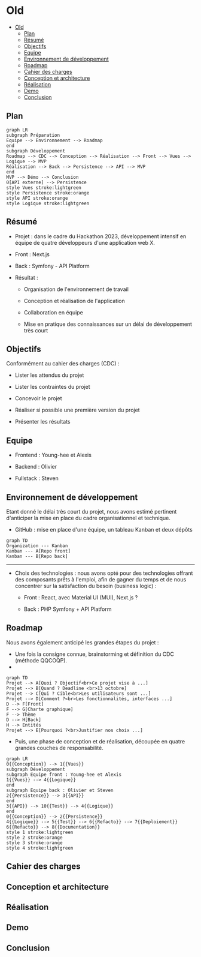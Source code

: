 # Old

- [Old](#old)
  - [Plan](#plan)
  - [Résumé](#résumé)
  - [Objectifs](#objectifs)
  - [Equipe](#equipe)
  - [Environnement de développement](#environnement-de-développement)
  - [Roadmap](#roadmap)
  - [Cahier des charges](#cahier-des-charges)
  - [Conception et architecture](#conception-et-architecture)
  - [Réalisation](#réalisation)
  - [Demo](#demo)
  - [Conclusion](#conclusion)

## Plan

```mermaid
graph LR
subgraph Préparation
Equipe --> Environnement --> Roadmap
end
subgraph Développement
Roadmap --> CDC --> Conception --> Réalisation --> Front --> Vues --> Logique --> MVP
Réalisation --> Back --> Persistence --> API --> MVP
end
MVP --> Démo --> Conclusion
0[API externe] --> Persistence
style Vues stroke:lightgreen
style Persistence stroke:orange
style API stroke:orange
style Logique stroke:lightgreen
```

## Résumé

- Projet : dans le cadre du Hackathon 2023, développement intensif en équipe de quatre développeurs d'une application web X.

- Front : Next.js

- Back : Symfony - API Platform

- Résultat :

  - Organisation de l'environnement de travail

  - Conception et réalisation de l'application

  - Collaboration en équipe

  - Mise en pratique des connaissances sur un délai de développement très court

## Objectifs

Conformément au cahier des charges (CDC) :

- Lister les attendus du projet

- Lister les contraintes du projet

- Concevoir le projet

- Réaliser si possible une première version du projet

- Présenter les résultats

## Equipe

- Frontend : Young-hee et Alexis

- Backend : Olivier

- Fullstack : Steven

## Environnement de développement

Etant donné le délai très court du projet, nous avons estimé pertinent d'anticiper la mise en place du cadre organisationnel et technique.

- GitHub : mise en place d'une équipe, un tableau Kanban et deux dépôts

```mermaid
graph TD
Organization --- Kanban
Kanban --- A[Repo front]
Kanban --- B[Repo back]

```
****
- Choix des technologies : nous avons opté pour des technologies offrant des composants prêts à l'emploi, afin de gagner du temps et de nous concentrer sur la satisfaction du besoin (business logic) :

  - Front : React, avec Material UI (MUI), Next.js ?

  - Back : PHP Symfony + API Platform

## Roadmap

Nous avons également anticipé les grandes étapes du projet :

- Une fois la consigne connue, brainstorming et définition du CDC (méthode QQCOQP).
- 
```mermaid
graph TD
Projet --> A[Quoi ? Objectif<br>Ce projet vise à ...]
Projet --> B[Quand ? Deadline <br>13 octobre]
Projet --> C[Qui ? Cible<br>Les utilisateurs sont ...]
Projet --> D[Comment ?<br>Les fonctionnalités, interfaces ...]
D --> F[Front]
F --> G[Charte graphique]
F --> Thème
D --> H[Back]
H --> Entités
Projet --> E[Pourquoi ?<br>Justifier nos choix ...]

```

- Puis, une phase de conception et de réalisation, découpée en quatre grandes couches de responsabilité.


```mermaid
graph LR
0{{Conception}} --> 1{{Vues}}
subgraph Développement
subgraph Equipe front : Young-hee et Alexis
1{{Vues}} --> 4{{Logique}}
end
subgraph Equipe back : Olivier et Steven
2{{Persistence}} --> 3{{API}}
end
3{{API}} --> 10{{Test}} --> 4{{Logique}}
end
0{{Conception}} --> 2{{Persistence}}
4{{Logique}} --> 5{{Test}} --> 6{{Refacto}} --> 7{{Deploiement}}
6{{Refacto}} --> 8{{Documentation}}
style 1 stroke:lightgreen
style 2 stroke:orange
style 3 stroke:orange
style 4 stroke:lightgreen
```

## Cahier des charges

## Conception et architecture

## Réalisation

## Demo

## Conclusion